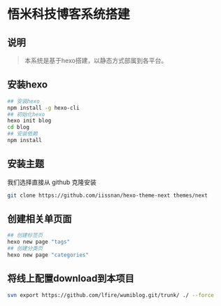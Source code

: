 # 悟米科技博客系统搭建

## 说明
> 本系统是基于hexo搭建，以静态方式部属到各平台。

## 安装hexo
```bash
## 安装hexo
npm install -g hexo-cli
## 初始化hexo
hexo init blog
cd blog
## 安装依赖
npm install
```

## 安装主题
我们选择直接从 github 克隆安装
```bash
git clone https://github.com/iissnan/hexo-theme-next themes/next
```

## 创建相关单页面
```bash
## 创建标签页
hexo new page "tags"
## 创建分类页
hexo new page "categories"
```

## 将线上配置download到本项目
```bash
svn export https://github.com/lfire/wumiblog.git/trunk/ ./ --force
```

## 